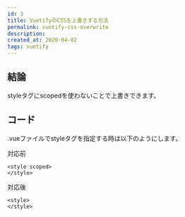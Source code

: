 ```yaml
---
id: 3
title: VuetifyのCSSを上書きする方法
permalink: vuetify-css-overwrite
description: 
created_at: 2020-04-02
tags: vuetify
---
```


## 結論
styleタグにscopedを使わないことで上書きできます。

## コード

.vueファイルでstyleタグを指定する時は以下のようにします。

対応前

```
<style scoped>
</style>
```

対応後
```
<style>
</style>
```
